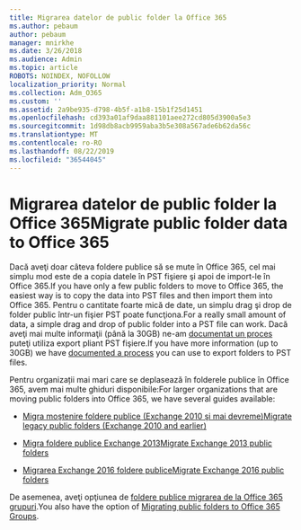 ```yaml
---
title: Migrarea datelor de public folder la Office 365
ms.author: pebaum
author: pebaum
manager: mnirkhe
ms.date: 3/26/2018
ms.audience: Admin
ms.topic: article
ROBOTS: NOINDEX, NOFOLLOW
localization_priority: Normal
ms.collection: Adm_O365
ms.custom: ''
ms.assetid: 2a9be935-d798-4b5f-a1b8-15b1f25d1451
ms.openlocfilehash: cd393a01af9daa881101aee272cd805d3900a5e3
ms.sourcegitcommit: 1d98db8acb9959aba3b5e308a567ade6b62da56c
ms.translationtype: MT
ms.contentlocale: ro-RO
ms.lasthandoff: 08/22/2019
ms.locfileid: "36544045"
---
```

# <a name="migrate-public-folder-data-to-office-365"></a><span data-ttu-id="b1210-102">Migrarea datelor de public folder la Office 365</span><span class="sxs-lookup"><span data-stu-id="b1210-102">Migrate public folder data to Office 365</span></span>

<span data-ttu-id="b1210-103">Dacă aveţi doar câteva foldere publice să se mute în Office 365, cel mai simplu mod este de a copia datele în PST fişiere şi apoi de import-le în Office 365.</span><span class="sxs-lookup"><span data-stu-id="b1210-103">If you have only a few public folders to move to Office 365, the easiest way is to copy the data into PST files and then import them into Office 365.</span></span> <span data-ttu-id="b1210-104">Pentru o cantitate foarte mică de date, un simplu drag şi drop de folder public într-un fişier PST poate funcţiona.</span><span class="sxs-lookup"><span data-stu-id="b1210-104">For a really small amount of data, a simple drag and drop of public folder into a PST file can work.</span></span> <span data-ttu-id="b1210-105">Dacă aveţi mai multe informaţii (până la 30GB) ne-am [documentat un proces](https://technet.microsoft.com/library/dn874017%28v=exchg.150%29.aspx#PSTMigrate) puteţi utiliza export pliant PST fişiere.</span><span class="sxs-lookup"><span data-stu-id="b1210-105">If you have more information (up to 30GB) we have [documented a process](https://technet.microsoft.com/library/dn874017%28v=exchg.150%29.aspx#PSTMigrate) you can use to export folders to PST files.</span></span> 
  
<span data-ttu-id="b1210-106">Pentru organizații mai mari care se deplasează în folderele publice în Office 365, avem mai multe ghiduri disponibile:</span><span class="sxs-lookup"><span data-stu-id="b1210-106">For larger organizations that are moving public folders into Office 365, we have several guides available:</span></span>
  
- [<span data-ttu-id="b1210-107">Migra moştenire foldere publice (Exchange 2010 şi mai devreme)</span><span class="sxs-lookup"><span data-stu-id="b1210-107">Migrate legacy public folders (Exchange 2010 and earlier)</span></span>](https://technet.microsoft.com/library/dn874017%28v=exchg.150%29.aspx)
    
- [<span data-ttu-id="b1210-108">Migra foldere publice Exchange 2013</span><span class="sxs-lookup"><span data-stu-id="b1210-108">Migrate Exchange 2013 public folders</span></span>](https://technet.microsoft.com/library/mt798260%28v=exchg.150%29.aspx)
    
- [<span data-ttu-id="b1210-109">Migrarea Exchange 2016 foldere publice</span><span class="sxs-lookup"><span data-stu-id="b1210-109">Migrate Exchange 2016 public folders</span></span>](https://technet.microsoft.com/library/mt798260%28v=exchg.160%29.aspx)
    
<span data-ttu-id="b1210-110">De asemenea, aveţi opţiunea de [foldere publice migrarea de la Office 365 grupuri](https://technet.microsoft.com/library/mt843872%28v=exchg.150%29.aspx).</span><span class="sxs-lookup"><span data-stu-id="b1210-110">You also have the option of [Migrating public folders to Office 365 Groups](https://technet.microsoft.com/library/mt843872%28v=exchg.150%29.aspx).</span></span>
  

